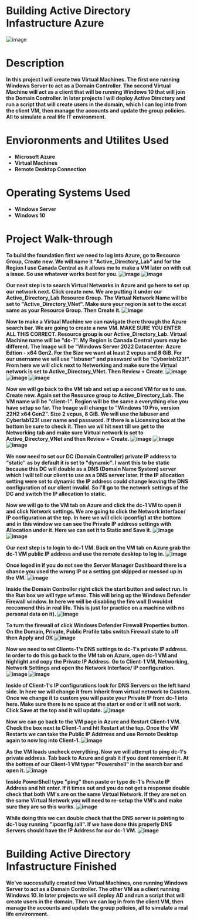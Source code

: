 # Building Active Directory Infastructure Azure
![image](https://github.com/user-attachments/assets/efc5aa46-d767-4837-804d-c24e1e0a55ed)

# <b>Description<b/>
In this project I will create two Virtual Machines. The first one running Windows Server to act as a Domain Controller. The second Virtual Machine will act as a client that will be running Windows 10 that will join the Domain Controller. In later projects I will deploy Active Directory and run a script that will create users in the domain, which I can log into from the client VM, then manage the accounts and update the group policies. All to simulate a real life IT environment.
# <b>Envioronments and Utilites Used<b/>
 - Microsoft Azure
 - Virtual Machines
 - Remote Desktop Connection
# <b>Operating Systems Used<b/>
 - Windows Server
 - Windows 10
# <b>Project Walk-through<b>
To build the foundation first we need to log into Azure, go to Resource Group, Create new. We will name it "Active_Directory_Lab" and for the Region I use Canada Central as it allows me to make a VM later on with out a issue. So use whatever works best for you.
![image](https://github.com/user-attachments/assets/60fd095d-4179-4d6f-88bb-4e1169699920)
![image](https://github.com/user-attachments/assets/c04b82e4-ca7b-4f23-94dd-50f2e81f4f95)

Our next step is to search Virtual Networks in Azure and go here to set up our network next. Click create new. We are putting it under our Active_Directory_Lab Resource Group. The Virtual Network Name will be set to "Active_Directory_VNet". Make sure your region is set to the excat same as your Resource Group. Then Create it.
![image](https://github.com/user-attachments/assets/e373c8e6-db23-45d0-a719-46407b646ba0)

Now to make a Virtual Machine we can navigate there through the Azure search bar. We are going to create a new VM. MAKE SURE YOU ENTER ALL THIS CORRECT. Resource group is our Active_Directory_Lab. Virtual Machine name will be "dc-1". My Region is Canada Central yours may be different. The Image will be "Windows Server 2022 Datacenter: Azure Edtion - x64 Gen2. For the Size we want at least 2 vcpus and 8 GiB. For our username we will use "labuser" and password will be "Cyberlab123!". From here we will click next to Networking and make sure the Virtual network is set to Active_Directory_VNet. Then Review + Create.
![image](https://github.com/user-attachments/assets/d6660d41-1564-4b5d-aa40-df399f1ab2e7)
![image](https://github.com/user-attachments/assets/8c0b287a-322a-41f5-aa34-b6ff83d3a493)
![image](https://github.com/user-attachments/assets/df565138-46fa-456a-b81b-2daeea74a476)

Now we will go back to the VM tab and set up a second VM for us to use. Create new. Again set the Resource group to Active_Directory_Lab. The VM name will be "client-1". Region will be the same a everything else you have setup so far. The Image will change to "Windows 10 Pro, version 22H2 x64 Gen2". Size 2 vcpus, 8 GiB. We will use the labuser and Cyberlab123! user name and password. If there is a Licensing box at the bottom be sure to check it. Then we wil hit next till we get to the Networking tab and make sure Virtual network is set to Active_Directory_VNet and then Review + Create.
![image](https://github.com/user-attachments/assets/21467c3c-af21-4d04-b004-f6907aa069d4)
![image](https://github.com/user-attachments/assets/dd76e4fd-f232-49af-ad95-2cea94831aaf)
![image](https://github.com/user-attachments/assets/2649c617-08be-4772-8902-bc679a2e309c)

We now need to set our DC (Domain Controller) private IP address to "static" as by default it is set to "dynamic". I want this to be static because this DC will double as a DNS (Domain Name System) server which I will tell our client to use as a DNS server later. If the IP allocation setting were set to dynamic the IP address could change leaving the DNS configuration of our client invalid. So I'll go to the network settings of the DC and switch the IP allocation to static.

Now we will go to the VM tab on Azure and click the dc-1 VM to open it and click Network settings. We are going to click the Network interface/ IP configuration at the top. In here we will click ipconfig1 at the bottom and in this window we can see the Private IP address settings with Allocation under it. Here we can set it to Static and Save it.
![image](https://github.com/user-attachments/assets/20119468-bf0a-4b7c-baff-43b11ae0eece)
![image](https://github.com/user-attachments/assets/10b31a1b-0a12-429e-8168-c8d24c6dfd50)

Our next step is to login to dc-1 VM. Back on the VM tab on Azure grab the dc-1 VM public IP address and use the remote desktop to log in.
![image](https://github.com/user-attachments/assets/c9c75717-9ffa-412f-9691-3552090f8a12)

Once loged in if you do not see the Server Manager Dashboard there is a chance you used the wrong IP or a setting got skipped or messed up in the VM.
![image](https://github.com/user-attachments/assets/b81dffc6-9c10-473d-ae47-5e1a837bbd30)

Inside the Domain Controller right click the start button and select run. In the Run box we will type wf.msc. This will bring up the Windows Defender Firewall window. In here we will be disabling the fire wall (I wouldnt reccomend this in real life. This is just for practice on a machine with no personal data on it).
![image](https://github.com/user-attachments/assets/dfd3229c-3df7-40d1-964b-362583ffa04c)

To turn the firewall of click Windows Defender Firewall Properties button. On the Domain, Private, Public Profile tabs switch Firewall state to off then Apply and OK
![image](https://github.com/user-attachments/assets/97065283-121b-415f-b552-0e27a730e90c)

Now we need to set Clients-1's DNS settings to dc-1's private IP address. In order to do this go back to the VM tab on Azure, open dc-1 VM and highlight and copy the Private IP Address. Go to Client-1 VM, Networking, Network Settings and open the Network Interface/ IP configuration.
![image](https://github.com/user-attachments/assets/c656e79a-9a3e-42de-aae0-df97cefab5dd)
![image](https://github.com/user-attachments/assets/f0250edd-2081-48db-b405-c7babb41e17f)

Inside of Client-1's IP configurations look for DNS Servers on the left hand side. In here we will change it from Inherit from virtual network to Custom. Once we change it to custom you will paste your Private IP from dc-1 into here. Make sure there is no space at the start or end or it will not work. Click Save at the top and it will update.
![image](https://github.com/user-attachments/assets/ff0749e7-a6b9-4230-b3db-3433bb0b5be7)

Now we can go back to the VM page in Azure and Restart Client-1 VM. Check the box next to Client-1 and hit Restart at the top. Once the VM Restarts we can take the Public IP Addrress and use Remote Desktop again to now log into Client-1.
![image](https://github.com/user-attachments/assets/d5165e68-1623-4160-a28d-154f3523699c)

As the VM loads uncheck everything. Now we will attempt to ping dc-1's private address. Tab back to Azure and grab it if you dont remember it. At the bottom of our Client-1 VM typer "Powershell" in the search bar and open it.
![image](https://github.com/user-attachments/assets/996443a4-aa26-431b-af59-4b5f056f8d8e)

Inside PowerShell type "ping" then paste or type dc-1's Private IP Address and hit enter. If it times out and you do not get a response double check that both VM's are on the same Virtual Network. If they are not on the same Virtual Network you will need to re-setup the VM's and make sure they are so this works.
![image](https://github.com/user-attachments/assets/79d50746-fde7-457a-a70b-1c1a67ea140c)

While doing this we can double check that the DNS server is pointing to dc-1 buy running "ipconfig /all". If we have done this properly DNS Servers should have the IP Address for our dc-1 VM.
![image](https://github.com/user-attachments/assets/4b455474-3241-4937-b7f5-7d99619c1d33)

# <b>Building Active Directory Infastructure Finished<b/>
We've successfully created two Virtual Machines, one running Windows Server to act as a Domain Controller. The other VM as a client running Windows 10. In later projects we will deploy AD and run a script that will create users in the domain. Then we can log in from the client VM, then manage the accounts and update the group policies, all to simulate a real life environment. 
